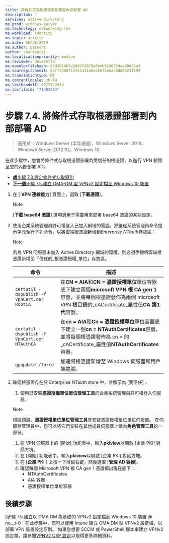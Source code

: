 ```yaml
---
title: 將條件式存取根憑證部署至內部部署 AD
description: ''
services: active-directory
ms.prod: windows-server
ms.technology: networking-ras
ms.workload: identity
ms.topic: article
ms.date: 06/28/2019
ms.author: pashort
author: shortpatti
ms.localizationpriority: medium
ms.reviewer: deverette
ms.openlocfilehash: 67d361db7a2dd3f2879e8beb924075dae68d52a3
ms.sourcegitcommit: 6aff3d88ff22ea141a6ea6572a5ad8dd6321f199
ms.translationtype: MT
ms.contentlocale: zh-TW
ms.lasthandoff: 09/27/2019
ms.locfileid: "71404313"
---
```

# <a name="step-74-deploy-conditional-access-root-certificates-to-on-premises-ad"></a>步驟 7.4. 將條件式存取根憑證部署到內部部署 AD

>適用於：Windows Server (半年通道)、Windows Server 2016、Windows Server 2012 R2、Windows 10

在此步驟中，您會將條件式存取根憑證部署為受信任的根憑證，以進行 VPN 驗證至您的內部部署 AD。

- [**處**步驟 7.3.設定條件式存取原則](vpn-config-conditional-access-policy.md)
- [**下一個**步驟 7.5.建立 OMA-DM 型 VPNv2 設定檔至 Windows 10 裝置](vpn-create-oma-dm-based-vpnv2-profiles.md)

1. 在 [ **VPN 連線能力**] 頁面上，選取 [**下載憑證**]。

   >[!NOTE]
   >[**下載 base64 憑證**] 選項適用于需要用來部署 base64 憑證的某些設定。

2. 使用企業系統管理員許可權登入已加入網域的電腦，然後從系統管理員命令提示字元執行下列命令，以將雲端根憑證新增到*Enterprise NTauth*存放區：

   >[!NOTE]
   >若為 VPN 伺服器未加入 Active Directory 網域的環境，則必須手動將雲端根憑證新增至「信任的_根憑證授權_單位」存放區。

   | 命令 | 描述 |
   | --- | --- |
   | `certutil -dspublish -f VpnCert.cer RootCA` | 在**CN = AIA**和**CN = 憑證授權單位**單位容器底下建立兩個**microsoft VPN 根 CA gen 1**容器，並將每個根憑證發佈為兩個 microsoft VPN 根目錄的_cACertificate_屬性值**CA 第1代**容器。 |
   | `certutil -dspublish -f VpnCert.cer NTAuthCA` | 在**cn = AIA**和**Cn = 憑證授權單位**單位容器底下建立一個**cn = NTAuthCertificates**容器，並將每個根憑證發佈為 cn = 的_cACertificate_屬性值**NTAuthCertificates**容器。 |
   | `gpupdate /force` | 加速將根憑證新增至 Windows 伺服器和用戶端電腦。 |

3. 確認根憑證存在於 Enterprise NTauth store 中，並顯示為 [受信任]：
   1. 使用已安裝**憑證授權單位單位管理工具**的企業系統管理員許可權登入伺服器。

   >[!NOTE]
   >根據預設，**憑證授權單位單位管理工具**會安裝憑證授權單位單位伺服器。 在伺服器管理員中，您可以將它們安裝在其他成員伺服器上做為**角色管理工具**的一部分。

   1. 在 VPN 伺服器上的 [開始] 功能表中，輸入**pkiview**以開啟 [企業 PKI] 對話方塊。
   1. 在 [開始] 功能表中，輸入**pkiview**以開啟 [企業 PKI] 對話方塊。
   1. 在 [**企業 PKI** ] 上按一下滑鼠右鍵，然後選取 [**管理 AD 容器**]。
   1. 確認每個 Microsoft VPN 根 CA gen 1 憑證都出現在底下：
      - NTAuthCertificates
      - AIA 容器
      - 憑證授權單位單位容器

## <a name="next-steps"></a>後續步驟

[步驟 7.5.建立以 OMA DM 為基礎的 VPNv2 設定檔到 Windows 10 裝置 @ no__t-0：在此步驟中，您可以使用 Intune 建立 OMA DM 型 VPNv2 設定檔，以部署 VPN 裝置設定原則。 如果您想要 SCCM 或 PowerShell 腳本來建立 VPNv2 設定檔，請參閱[VPNV2 CSP 設定](https://docs.microsoft.com/windows/client-management/mdm/vpnv2-csp)以取得更多詳細資料。
